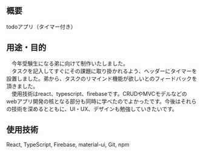 ## 概要
todoアプリ（タイマー付き）
## 用途・目的
　今年受験生になる弟に向けて制作いたしました。　  
 　タスクを記入してすぐにその課題に取り掛かれるよう、ヘッダーにタイマーを設置しました。弟から、タスクのリマインド機能が欲しいとのフィードバックを頂きました。  
　使用技術はreact、typescript、firebaseです。CRUDやMVCモデルなどのwebアプリ開発の核となる部分も同時に学べたのでよかったです。今後はそれらの技術を深めるとともに、UI・UX、デザインも勉強していきたいです。


## 使用技術
React, TypeScript, Firebase, material-ui, Git, npm

